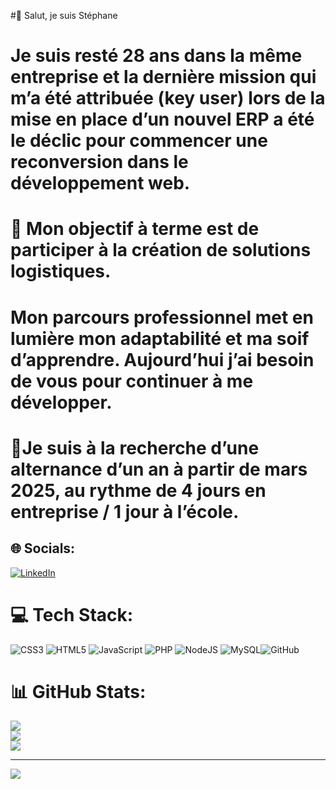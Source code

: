 #👋 Salut, je suis Stéphane
# Je suis resté 28 ans dans la même entreprise et la dernière mission qui m’a été attribuée (key user) lors de la mise en place d’un nouvel ERP a été le déclic pour commencer une reconversion dans le développement web.
# 🎯 Mon objectif à terme est de participer à la création de solutions logistiques. 
# Mon parcours professionnel met en lumière mon adaptabilité et ma soif d’apprendre. Aujourd’hui j’ai besoin de vous pour continuer à me développer.
# 📢Je suis à la recherche d’une alternance d’un an à partir de mars 2025, au rythme de 4 jours en entreprise / 1 jour à l’école.


## 🌐 Socials:
[![LinkedIn](https://img.shields.io/badge/LinkedIn-%230077B5.svg?logo=linkedin&logoColor=white)](https://www.linkedin.com/in/st%C3%A9phane-le-guern-a84b31263/?midSig=0t9kn_s-H3Zro1&eid=hz02is-m0xw66nt-d7&midToken=AQFo3jI99MtD6g&trkEmail=eml-security_two_step_verification_login_attempt-header-0-profile_glimmer-null-hz02is~m0xw66nt~d7-null-null&trk=eml-security_two_step_verification_login_attempt-header-0-profile_glimmer&originalSubdomain=fr)

# 💻 Tech Stack:
![CSS3](https://img.shields.io/badge/css3-%231572B6.svg?style=for-the-badge&logo=css3&logoColor=white) ![HTML5](https://img.shields.io/badge/html5-%23E34F26.svg?style=for-the-badge&logo=html5&logoColor=white) ![JavaScript](https://img.shields.io/badge/javascript-%23323330.svg?style=for-the-badge&logo=javascript&logoColor=%23F7DF1E) ![PHP](https://img.shields.io/badge/php-%23777BB4.svg?style=for-the-badge&logo=php&logoColor=white) ![NodeJS](https://img.shields.io/badge/node.js-6DA55F?style=for-the-badge&logo=node.js&logoColor=white) ![MySQL](https://img.shields.io/badge/mysql-4479A1.svg?style=for-the-badge&logo=mysql&logoColor=white)![GitHub](https://img.shields.io/badge/github-%23121011.svg?style=for-the-badge&logo=github&logoColor=white)
# 📊 GitHub Stats:
![](https://github-readme-stats.vercel.app/api?username=Zen1971&theme=dark&hide_border=true&include_all_commits=false&count_private=false)<br/>
![](https://github-readme-streak-stats.herokuapp.com/?user=Zen1971&theme=dark&hide_border=true)<br/>
![](https://github-readme-stats.vercel.app/api/top-langs/?username=Zen1971&theme=dark&hide_border=true&include_all_commits=false&count_private=false&layout=compact)

---
[![](https://visitcount.itsvg.in/api?id=Zen1971&icon=2&color=1)](https://visitcount.itsvg.in)

<!-- Proudly created with GPRM ( https://gprm.itsvg.in ) -->
